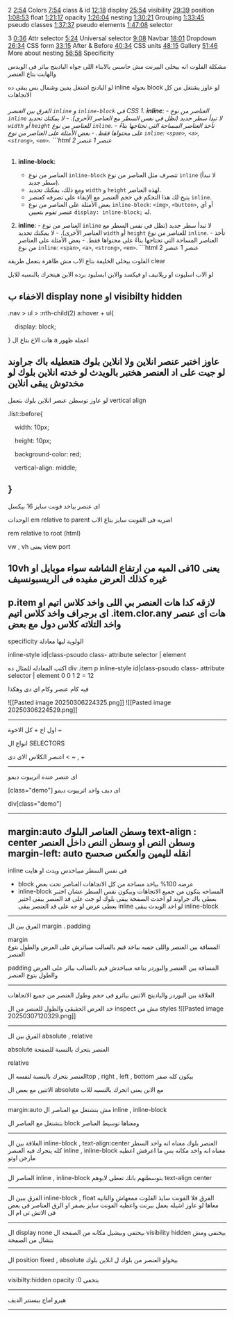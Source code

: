 

2
[2:54](https://www.youtube.com/watch?v=xpFNbKYzzfU&list=PLtFbQRDJ11kFJFzd5UNy5vSnkbR031vG9&index=6&t=174s) Colors [7:54](https://www.youtube.com/watch?v=xpFNbKYzzfU&list=PLtFbQRDJ11kFJFzd5UNy5vSnkbR031vG9&index=6&t=474s) class & id [12:18](https://www.youtube.com/watch?v=xpFNbKYzzfU&list=PLtFbQRDJ11kFJFzd5UNy5vSnkbR031vG9&index=6&t=738s) display [25:54](https://www.youtube.com/watch?v=xpFNbKYzzfU&list=PLtFbQRDJ11kFJFzd5UNy5vSnkbR031vG9&index=6&t=1554s) visibility [29:39](https://www.youtube.com/watch?v=xpFNbKYzzfU&list=PLtFbQRDJ11kFJFzd5UNy5vSnkbR031vG9&index=6&t=1779s) position [1:08:53](https://www.youtube.com/watch?v=xpFNbKYzzfU&list=PLtFbQRDJ11kFJFzd5UNy5vSnkbR031vG9&index=6&t=4133s) float [1:21:17](https://www.youtube.com/watch?v=xpFNbKYzzfU&list=PLtFbQRDJ11kFJFzd5UNy5vSnkbR031vG9&index=6&t=4877s) opacity [1:26:04](https://www.youtube.com/watch?v=xpFNbKYzzfU&list=PLtFbQRDJ11kFJFzd5UNy5vSnkbR031vG9&index=6&t=5164s) nesting [1:30:21](https://www.youtube.com/watch?v=xpFNbKYzzfU&list=PLtFbQRDJ11kFJFzd5UNy5vSnkbR031vG9&index=6&t=5421s) Grouping [1:33:45](https://www.youtube.com/watch?v=xpFNbKYzzfU&list=PLtFbQRDJ11kFJFzd5UNy5vSnkbR031vG9&index=6&t=5625s) pseudo classes [1:37:37](https://www.youtube.com/watch?v=xpFNbKYzzfU&list=PLtFbQRDJ11kFJFzd5UNy5vSnkbR031vG9&index=6&t=5857s) pseudo elements [1:47:08](https://www.youtube.com/watch?v=xpFNbKYzzfU&list=PLtFbQRDJ11kFJFzd5UNy5vSnkbR031vG9&index=6&t=6428s) selector

3
[0:36](https://www.youtube.com/watch?v=HtYGgEuiG8o&list=PLtFbQRDJ11kFJFzd5UNy5vSnkbR031vG9&index=7&t=36s) Attr selector [5:24](https://www.youtube.com/watch?v=HtYGgEuiG8o&list=PLtFbQRDJ11kFJFzd5UNy5vSnkbR031vG9&index=7&t=324s) Universal selector [9:08](https://www.youtube.com/watch?v=HtYGgEuiG8o&list=PLtFbQRDJ11kFJFzd5UNy5vSnkbR031vG9&index=7&t=548s) Navbar [18:01](https://www.youtube.com/watch?v=HtYGgEuiG8o&list=PLtFbQRDJ11kFJFzd5UNy5vSnkbR031vG9&index=7&t=1081s) Dropdown [26:34](https://www.youtube.com/watch?v=HtYGgEuiG8o&list=PLtFbQRDJ11kFJFzd5UNy5vSnkbR031vG9&index=7&t=1594s) CSS form [33:15](https://www.youtube.com/watch?v=HtYGgEuiG8o&list=PLtFbQRDJ11kFJFzd5UNy5vSnkbR031vG9&index=7&t=1995s) After & Before [40:34](https://www.youtube.com/watch?v=HtYGgEuiG8o&list=PLtFbQRDJ11kFJFzd5UNy5vSnkbR031vG9&index=7&t=2434s) CSS units [48:15](https://www.youtube.com/watch?v=HtYGgEuiG8o&list=PLtFbQRDJ11kFJFzd5UNy5vSnkbR031vG9&index=7&t=2895s) Gallery [51:46](https://www.youtube.com/watch?v=HtYGgEuiG8o&list=PLtFbQRDJ11kFJFzd5UNy5vSnkbR031vG9&index=7&t=3106s) More about nesting [56:58](https://www.youtube.com/watch?v=HtYGgEuiG8o&list=PLtFbQRDJ11kFJFzd5UNy5vSnkbR031vG9&index=7&t=3418s) Specificity

مشكلة الفلوت انه بيخلى البيرنت مش حاسس بالابناء اللى جواه 
 البادينج بياثر فى الويدس والهايت بتاع العنصر 
 
لو البادنج اشتغل يمين وشمال بس يبقى ده inline 
بحوله block لو عاوز يشتغل من كل الاتجاهات


###### الفرق بين العنصر `inline` و `inline-block` في CSS 1. **inline**: - العناصر من نوع `inline` لا تبدأ سطر جديد (تظل في نفس السطر مع العناصر الأخرى). - لا يمكنك تحديد `width` أو `height` للعناصر من نوع `inline`. - تأخذ العناصر المساحة التي تحتاجها بناءً على محتواها فقط. - بعض الأمثلة على العناصر من نوع `inline`: `<span>`, `<a>`, `<strong>`, `<em>`. ```html <span>عنصر 1</span> <span>عنصر 2</span>

1. **inline-block**:
   - العناصر من نوع `inline-block` تتصرف مثل العناصر من نوع `inline` (لا تبدأ سطر جديد).
   - ومع ذلك، يمكنك تحديد `width` و `height` لهذه العناصر.
   - يتيح لك هذا التحكم في حجم العنصر مع الإبقاء على تصرفه كعنصر `inline`.
   - بعض الأمثلة على العناصر من نوع `inline-block`: `<img>`, `<button>`, أو أي عنصر تقوم بتعيين `display: inline-block;` له.


2. **inline**: - العناصر من نوع `inline` لا تبدأ سطر جديد (تظل في نفس السطر مع العناصر الأخرى). - لا يمكنك تحديد `width` أو `height` للعناصر من نوع `inline`. - تأخذ العناصر المساحة التي تحتاجها بناءً على محتواها فقط. - بعض الأمثلة على العناصر من نوع `inline`: `<span>`, `<a>`, `<strong>`, `<em>`. ```html <span>عنصر 1</span> <span>عنصر 2</span>

الفلوت بيخلى الخليفة بتاع الاب مش ظاهرة بتعمل طريقة clear 

لو الاب اسليوت او ريلاتيف او فيكسد والابن ابسليود برده الابن هيتحرك بالنسبه للابل

الاخفاء ب display none  او visibilty hidden 
---------------------------------------------------------

.nav > ul > :nth-child(2) a:hover + ul{

    display: block;

}
هات الاخ بتاع ال a اعمله ظهور


عاوز اختبر عنصر انلاين ولا انلاين بلوك
هتعطيله  باك جراوند لو جيت على اد العنصر هختبر بالويدث لو خدته انلاين بلوك لو مخدتوش يبقى انلاين 
-------------------------------------------------------------
لو عاوز توسطن عنصر انلاين بلوك بتعمل vertical align 
  

.list::before{

    width: 10px;

    height: 10px;

    background-color: red;

    vertical-align: middle;

}
-----------------------------------------------------
اى عنصر بياخد فونت سايز 16 بيكسل 

الوحدات 
em relative to parent
اضربه فى الفونت سايز بتاع الاب 

rem relative to root (html)

vw , vh يعنى view port 

10vh يعنى 10فى الميه من ارتفاع الشاشه سواء موبايل او غيره كذلك العرض
مفيده فى الريسبونسيف 
------------
p.item
لازقه كدا هات العنصر بي اللى واخد كلاس اتيم 
 او اى برجراف واخد كلاس اتيم
.item.clor.any
هات اى عنصر واخد التلاته كلاس دول مع بعض 
-----
specificity
الولوية
ليها معادلة 

inline-style id|class-psoudo class- attribute selector | element 

اكتب المعادله للمثال ده 
div .item p
inline-style id|class-psoudo class- attribute selector | element 
	0         0    1 2 = 12

فيه كام عنصر وكام اى دى وهكذا

![[Pasted image 20250306224325.png]]
![[Pasted image 20250306224529.png]]

------
اول اخ + 
كل الاخوة ~

انواع ال SELECTORS

اعنصر 
الكلاس 
الاى دى 
< ~ , +

----
اى عنصر عنده اتربيوت ديمو

[class="demo"]
اى ديف واخد اتربيوت ديمو

div[class="demo"]

---
margin:auto وسطن العناصر البلوك
text-align : center وسطن النص او وسطن النص داخل العنصر 
margin-left: auto انقله لليمين والعكس صحسح
---
inline فى نفس السطر مبياخدس ويدث او هايت
- block عرضه 100%  بياخد مساحة من كل الاتجاهات العناصر تحت بعض
- inline-block المساحه بتكون من جميع الاتجاهات وبيكون نفس السطر 
عشان اختبر بعطى باك جراوند لو اخدت الصفحة يبقى بلوك لو جت على قد العنصر يبقى اختبر بعطى عرض لو جه على قد العنصر يبقى inline لو اخد الويدث يبقى inline-block

-----

الفرق بين ال margin . padding

margin  
المسافة بين العنصر واللى جمبه
بياخد قيم بالسالب
مبياثرش على العرض والطول بتوع العنصر

padding
المسافة بين العنصر والبوردر بتاعه 
مبياخدش قيم بالسالب 
بياثر على العرض والطول بتوع العنصر 

----
العلاقة بين البوردر والبادينج الاتنين بياثرو فى حجم وطول العنصر من جميع الاتجاهات 

خد العرض الحقيقى والطول للعنصر من ال inspect مش من styles 
![[Pasted image 20250307120329.png]]



----
الفرق بين ال absolute , relative 

absolute 
العنصر بتحرك بالنسبة للصفحة

relative 

العنصر بتحرك بالنسبة لنفسه الtop , right , left , bottom بيكون كله صفر 

الاتنين مع بعص ال absolute مع الابن يعنى اتحرك بالنسبه للاب

---
margin:auto 
مش بتشتغل مع العناصر ال inline , inline-block

بتشتغل مع العناصر ال block ومعناها توسيط العناصر

----
العلاقة بين ال inline-block , text-align:center
العنصر بلوك معناه انه واخد السطر كله يتحرك فيه 
العنصر inline , inline-block معناه انه واخد مكانه بس ما اعرفش اعطيه مارجن اوتو 

----
العناصر ال inline , inline-block بتوسطنهم بانك تعطى لابوهم text-align center 

---
الفرق ببين ال inline-block , float
الفرق فلا الفونت سايذ الفلوت ممعهاش والتانيه معاها لو عاوز اشيله بعمل بيرنت واعطيه الفونت سايز بصفر او الزق العناصر فى بعض فى الاتش تى ام ال 

---
ال display none بيختفى وبيشيل مكانه من الصفحة 
ال visibility hidden بيختفى ومش بتشال من الصفحة 

---
ال position fixed , absolute بيحولو العنصر من بلوك ل انلاين بلوك 

----
visibilty:hidden
opacity :0 بتخفى 

----
هيرو اماج بيسنتر الديف 

---

